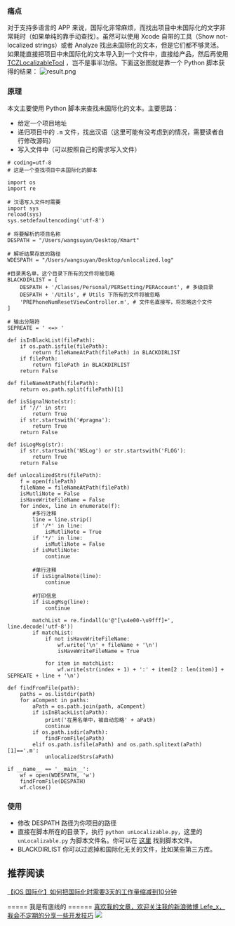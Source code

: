 ### 痛点

对于支持多语言的 APP 来说，国际化非常麻烦，而找出项目中未国际化的文字非常耗时（如果单纯的靠手动查找）。虽然可以使用 Xcode 自带的工具（Show not-localized strings）或者 Analyze 找出未国际化的文本，但是它们都不够灵活。如果能直接把项目中未国际化的文本导入到一个文件中，直接给产品，然后再使用 [TCZLocalizableTool](https://github.com/lefex/TCZLocalizableTool) ，岂不是事半功倍。下面这张图就是靠一个 Python 脚本获得的结果：
![result.png](http://upload-images.jianshu.io/upload_images/1664496-a775df9cfccb899f.png?imageMogr2/auto-orient/strip%7CimageView2/2/w/1240)

### 原理

本文主要使用 Python 脚本来查找未国际化的文本。主要思路：
- 给定一个项目地址
- 递归项目中的 `.m` 文件，找出汉语（这里可能有没考虑到的情况，需要读者自行修改源码）
- 写入文件中（可以按照自己的需求写入文件）

```
# coding=utf-8
# 这是一个查找项目中未国际化的脚本

import os
import re

# 汉语写入文件时需要
import sys
reload(sys)
sys.setdefaultencoding('utf-8')

# 将要解析的项目名称 
DESPATH = "/Users/wangsuyan/Desktop/Kmart"

# 解析结果存放的路径
WDESPATH = "/Users/wangsuyan/Desktop/unlocalized.log"

#目录黑名单，这个目录下所有的文件将被忽略
BLACKDIRLIST = [
    DESPATH + '/Classes/Personal/PERSetting/PERAccount', # 多级目录
    DESPATH + '/Utils', # Utils 下所有的文件将被忽略
    'PREPhoneNumResetViewController.m', # 文件名直接写，将忽略这个文件 
]

# 输出分隔符
SEPREATE = ' <=> '

def isInBlackList(filePath):
    if os.path.isfile(filePath):
        return fileNameAtPath(filePath) in BLACKDIRLIST
    if filePath:
        return filePath in BLACKDIRLIST
    return False

def fileNameAtPath(filePath):
    return os.path.split(filePath)[1]

def isSignalNote(str):
    if '//' in str:
        return True
    if str.startswith('#pragma'):
        return True
    return False

def isLogMsg(str):
    if str.startswith('NSLog') or str.startswith('FLOG'):
        return True
    return False

def unlocalizedStrs(filePath):
    f = open(filePath)
    fileName = fileNameAtPath(filePath)
    isMutliNote = False
    isHaveWriteFileName = False
    for index, line in enumerate(f):
        #多行注释
        line = line.strip()
        if '/*' in line:
            isMutliNote = True
        if '*/' in line:
            isMutliNote = False
        if isMutliNote:
            continue

        #单行注释
        if isSignalNote(line):
            continue

        #打印信息
        if isLogMsg(line):
            continue

        matchList = re.findall(u'@"[\u4e00-\u9fff]+', line.decode('utf-8'))
        if matchList:
            if not isHaveWriteFileName:
                wf.write('\n' + fileName + '\n')
                isHaveWriteFileName = True

            for item in matchList:
                wf.write(str(index + 1) + ':' + item[2 : len(item)] + SEPREATE + line + '\n')

def findFromFile(path):
    paths = os.listdir(path)
    for aCompent in paths:
        aPath = os.path.join(path, aCompent)
        if isInBlackList(aPath):
            print('在黑名单中，被自动忽略' + aPath)
            continue
        if os.path.isdir(aPath):
            findFromFile(aPath)
        elif os.path.isfile(aPath) and os.path.splitext(aPath)[1]=='.m':
            unlocalizedStrs(aPath)

if __name__ == '__main__':
    wf = open(WDESPATH, 'w')
    findFromFile(DESPATH)
    wf.close()
```

### 使用
- 修改 DESPATH 路径为你项目的路径
- 直接在脚本所在的目录下，执行 `python unLocalizable.py`，这里的 `unLocalizable.py` 为脚本文件名。你可以在 [这里](https://github.com/lefex/TCZLocalizableTool/blob/master/LocalToos/TCZLocalizable/unLocalizable.py) 找到脚本文件。
- BLACKDIRLIST 你可以过滤掉和国际化无关的文件，比如某些第三方库。

## 推荐阅读

[【iOS 国际化】如何把国际化时需要3天的工作量缩减到10分钟](http://www.jianshu.com/p/2c77f0d108c3)

===== 我是有底线的 ======
[喜欢我的文章，欢迎关注我的新浪微博 Lefe_x，我会不定期的分享一些开发技巧](http://www.weibo.com/5953150140/profile?rightmod=1&wvr=6&mod=personnumber&is_all=1)
![](http://upload-images.jianshu.io/upload_images/1664496-e409f16579811101.jpg)

